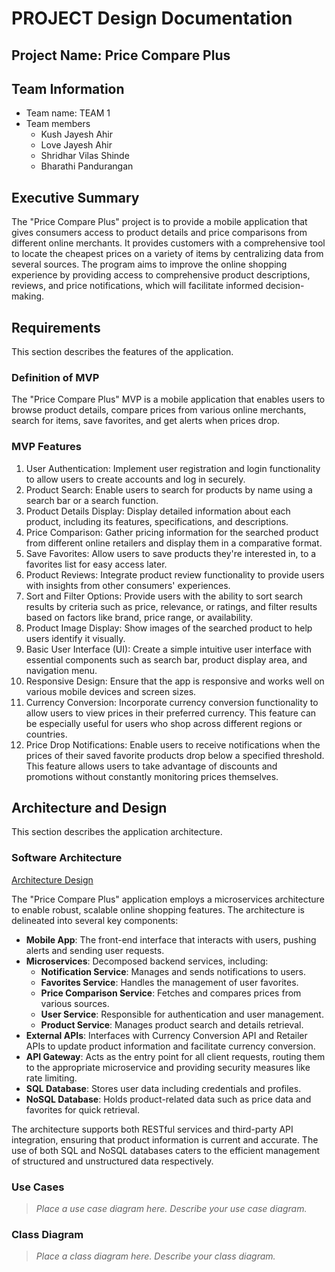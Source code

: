 
# PROJECT Design Documentation

## Project Name: Price Compare Plus

## Team Information
* Team name: TEAM 1
* Team members
  * Kush Jayesh Ahir 
  * Love Jayesh Ahir
  * Shridhar Vilas Shinde
  * Bharathi Pandurangan

## Executive Summary

The "Price Compare Plus" project is to provide a mobile application that gives consumers access to product details and price comparisons from different online merchants. It provides customers with a comprehensive tool to locate the cheapest prices on a variety of items by centralizing data from several sources. The program aims to improve the online shopping experience by providing access to comprehensive product descriptions, reviews, and price notifications, which will facilitate informed decision-making.


## Requirements

This section describes the features of the application.

### Definition of MVP
The "Price Compare Plus" MVP is a mobile application that enables users to browse product details, compare prices from various online merchants, search for items, save favorites, and get alerts when prices drop.


### MVP Features
1. User Authentication: Implement user registration and login functionality to allow users to create accounts and log in securely.
2. Product Search: Enable users to search for products by name using a search bar or a search function.
3. Product Details Display: Display detailed information about each product, including its features, specifications, and descriptions.
4. Price Comparison: Gather pricing information for the searched product from different online retailers and display them in a comparative format.
5. Save Favorites: Allow users to save products they're interested in, to a favorites list for easy access later.
6. Product Reviews: Integrate product review functionality to provide users with insights from other consumers' experiences.
7.  Sort and Filter Options: Provide users with the ability to sort search results by criteria such as price, relevance, or ratings, and filter results based on factors like brand, price range, or availability.
8. Product Image Display: Show images of the searched product to help users identify it visually.
9. Basic User Interface (UI): Create a simple intuitive user interface with essential components such as search bar, product display area, and navigation menu.
10. Responsive Design: Ensure that the app is responsive and works well on various mobile devices and screen sizes.
11. Currency Conversion: Incorporate currency conversion functionality to allow users to view prices in their preferred currency. This feature can be especially useful for users who shop across different regions or countries.
12. Price Drop Notifications: Enable users to receive notifications when the prices of their saved favorite products drop below a specified threshold. This feature allows users to take advantage of discounts and promotions without constantly monitoring prices themselves.



## Architecture and Design

This section describes the application architecture.

### Software Architecture
[Architecture Design](images/A_Design.jpg)

The "Price Compare Plus" application employs a microservices architecture to enable robust, scalable online shopping features. The architecture is delineated into several key components:

- **Mobile App**: The front-end interface that interacts with users, pushing alerts and sending user requests.
- **Microservices**: Decomposed backend services, including:
  - **Notification Service**: Manages and sends notifications to users.
  - **Favorites Service**: Handles the management of user favorites.
  - **Price Comparison Service**: Fetches and compares prices from various sources.
  - **User Service**: Responsible for authentication and user management.
  - **Product Service**: Manages product search and details retrieval.
- **External APIs**: Interfaces with Currency Conversion API and Retailer APIs to update product information and facilitate currency conversion.
- **API Gateway**: Acts as the entry point for all client requests, routing them to the appropriate microservice and providing security measures like rate limiting.
- **SQL Database**: Stores user data including credentials and profiles.
- **NoSQL Database**: Holds product-related data such as price data and favorites for quick retrieval.

The architecture supports both RESTful services and third-party API integration, ensuring that product information is current and accurate. The use of both SQL and NoSQL databases caters to the efficient management of structured and unstructured data respectively.



### Use Cases
> _Place a use case diagram here._
> _Describe your use case diagram._


### Class Diagram
> _Place a class diagram here._
> _Describe your class diagram._
